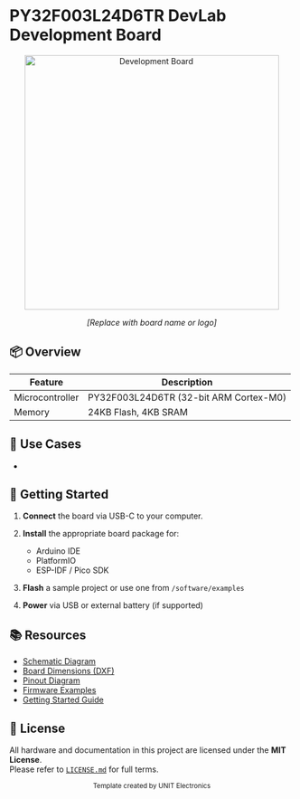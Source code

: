 
# PY32F003L24D6TR DevLab Development Board

<div align="center">
  <img src="hardware/resources/board_image.png" width="450px" alt="Development Board">
  <p><em>[Replace with board name or logo]</em></p>
</div>

## 📦 Overview

| Feature                 | Description                                                   |
|------------------------|---------------------------------------------------------------|
| Microcontroller         | PY32F003L24D6TR (32-bit ARM Cortex-M0) |
| Memory                  | 24KB Flash, 4KB SRAM                                          |

## 🧪 Use Cases

- 


## 🚀 Getting Started

1. **Connect** the board via USB-C to your computer.
2. **Install** the appropriate board package for:
   - Arduino IDE
   - PlatformIO
   - ESP-IDF / Pico SDK
3. **Flash** a sample project or use one from `/software/examples`

4. **Power** via USB or external battery (if supported)


## 📚 Resources

- [Schematic Diagram](hardware/schematic.pdf)
- [Board Dimensions (DXF)](docs/dimensions.dxf)
- [Pinout Diagram](docs/pinout.png)
- [Firmware Examples](firmware/)
- [Getting Started Guide](docs/getting_started.md)



## 📝 License

All hardware and documentation in this project are licensed under the **MIT License**.  
Please refer to [`LICENSE.md`](LICENSE.md) for full terms.



<div align="center">
  <sub>Template created by UNIT Electronics </sub>
</div>

